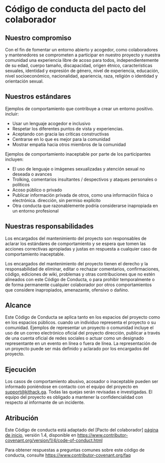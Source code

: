 # Código de conducta del pacto del colaborador

## Nuestro compromiso

Con el fin de fomentar un entorno abierto y acogedor, como
colaboradores y mantenedores se comprometen a participar en nuestro proyecto y
nuestra comunidad una experiencia libre de acoso para todos, independientemente de su edad, cuerpo
tamaño, discapacidad, origen étnico, características sexuales, identidad y expresión de género,
nivel de experiencia, educación, nivel socioeconómico, nacionalidad,
apariencia, raza, religión o identidad y orientación sexual.

## Nuestros estándares

Ejemplos de comportamiento que contribuye a crear un entorno positivo.
incluir:

* Usar un lenguaje acogedor e inclusivo
* Respetar los diferentes puntos de vista y experiencias.
* Aceptando con gracia las críticas constructivas
* Centrarse en lo que es mejor para la comunidad
* Mostrar empatía hacia otros miembros de la comunidad

Ejemplos de comportamiento inaceptable por parte de los participantes incluyen:

* El uso de lenguaje o imágenes sexualizadas y atención sexual no deseada o
 avances
* Trolking, comentarios insultantes / despectivos y ataques personales o políticos
* Acoso público o privado
* Publicar información privada de otros, como una información física o electrónica.
 dirección, sin permiso explícito
* Otra conducta que razonablemente podría considerarse inapropiada en un
 entorno profesional

## Nuestras responsabilidades

Los encargados del mantenimiento del proyecto son responsables de aclarar los estándares de
comportamiento y se espera que tomen las acciones correctivas apropiadas y justas en
respuesta a cualquier caso de comportamiento inaceptable.

Los encargados del mantenimiento del proyecto tienen el derecho y la responsabilidad de eliminar, editar o
rechazar comentarios, confirmaciones, código, ediciones de wiki, problemas y otras contribuciones
que no estén alineados con este Código de Conducta, o para prohibir temporalmente o
de forma permanente cualquier colaborador por otros comportamientos que considere inapropiados,
amenazante, ofensivo o dañino.

## Alcance

Este Código de Conducta se aplica tanto en los espacios del proyecto como en los espacios públicos.
cuando un individuo representa el proyecto o su comunidad. Ejemplos de
representar un proyecto o comunidad incluye el uso de un correo electrónico oficial del proyecto
dirección, publicar a través de una cuenta oficial de redes sociales o actuar como un designado
representante en un evento en línea o fuera de línea. La representación de un proyecto puede ser
más definido y aclarado por los encargados del proyecto.

## Ejecución

Los casos de comportamiento abusivo, acosador o inaceptable pueden ser
informado poniéndose en contacto con el equipo del proyecto en support@kithack.ga. Todas
las quejas serán revisadas e investigadas. El equipo del proyecto es
obligado a mantener la confidencialidad con respecto al informante de un incidente.

## Atribución

Este Código de conducta está adaptado del [Pacto del colaborador] [página de inicio], versión 1.4,
disponible en https://www.contributor-covenant.org/version/1/4/code-of-conduct.html

[página de inicio]: https://www.contributor-covenant.org

Para obtener respuestas a preguntas comunes sobre este código de conducta, consulte
https://www.contributor-covenant.org/faq
